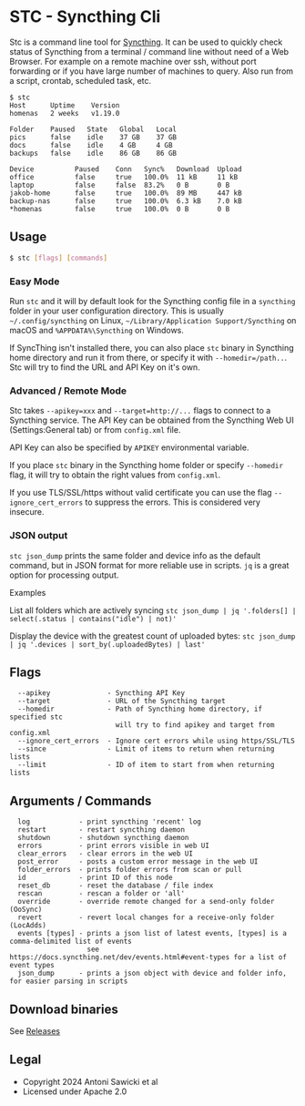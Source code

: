 # STC - Syncthing Cli

Stc is a command line tool for [Syncthing](https://syncthing.net/).
It can be used to quickly check status of Syncthing from a terminal / command line
without need of a Web Browser. For example on a remote machine over ssh, without port
forwarding or if you have large number of machines to query. Also run from a script,
crontab, scheduled task, etc.

```
$ stc
Host      Uptime    Version
homenas   2 weeks   v1.19.0

Folder    Paused   State   Global   Local
pics      false    idle    37 GB    37 GB
docs      false    idle    4 GB     4 GB
backups   false    idle    86 GB    86 GB

Device          Paused    Conn   Sync%   Download  Upload
office          false     true   100.0%  11 kB     11 kB
laptop          false     false  83.2%   0 B       0 B
jakob-home      false     true   100.0%  89 MB     447 kB
backup-nas      false     true   100.0%  6.3 kB    7.0 kB
*homenas        false     true   100.0%  0 B       0 B
```

## Usage

```sh
$ stc [flags] [commands]
```

### Easy Mode

Run `stc` and it will by default look for the Syncthing config file in a
`syncthing` folder in your user configuration directory. This is usually
`~/.config/syncthing` on Linux, `~/Library/Application Support/Syncthing` on
macOS and `%APPDATA%\Syncthing` on Windows.

If SyncThing isn't installed there, you can also place `stc` binary in Syncthing
home directory and run it from there, or specify it with `--homedir=/path..`.
Stc will try to find the URL and API Key on it's own.

### Advanced / Remote Mode

Stc takes `--apikey=xxx` and `--target=http://...` flags to connect to a
Syncthing service. The API Key can be obtained from the Syncthing Web UI
(Settings:General tab) or from `config.xml` file.

API Key can also be specified by `APIKEY` environmental variable.

If you place `stc` binary in the Syncthing home folder or specify `--homedir`
flag, it will try to obtain the right values from `config.xml`.

If you use TLS/SSL/https without valid certificate you can use the flag
`--ignore_cert_errors` to suppress the errors. This is considered very insecure.

### JSON output

`stc json_dump` prints the same folder and device info as the default command, but in JSON format for more reliable use in scripts. `jq` is a great option for processing output.

Examples

List all folders which are actively syncing
`stc json_dump | jq '.folders[] | select(.status | contains("idle") | not)'`

Display the device with the greatest count of uploaded bytes:
`stc json_dump | jq '.devices | sort_by(.uploadedBytes) | last'`

## Flags

```text
  --apikey              - Syncthing API Key
  --target              - URL of the Syncthing target
  --homedir             - Path of Syncthing home directory, if specified stc
                          will try to find apikey and target from config.xml
  --ignore_cert_errors  - Ignore cert errors while using https/SSL/TLS
  --since               - Limit of items to return when returning lists
  --limit               - ID of item to start from when returning lists
```

## Arguments / Commands

```text
  log            - print syncthing 'recent' log
  restart        - restart syncthing daemon
  shutdown       - shutdown syncthing daemon
  errors         - print errors visible in web UI
  clear_errors   - clear errors in the web UI
  post_error     - posts a custom error message in the web UI
  folder_errors  - prints folder errors from scan or pull
  id             - print ID of this node
  reset_db       - reset the database / file index
  rescan         - rescan a folder or 'all'
  override       - override remote changed for a send-only folder (OoSync)
  revert         - revert local changes for a receive-only folder (LocAdds)
  events [types] - prints a json list of latest events, [types] is a comma-delimited list of events
                   see https://docs.syncthing.net/dev/events.html#event-types for a list of event types
  json_dump      - prints a json object with device and folder info, for easier parsing in scripts
```

## Download binaries

See [Releases](https://github.com/tenox7/stc/releases)

## Legal

- Copyright 2024 Antoni Sawicki et al
- Licensed under Apache 2.0
